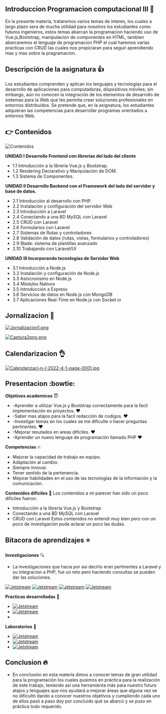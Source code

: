 ## Introduccion Programacion computacional III 👋

En la presente materia, trataremos varios temas de interes, los cuales a largo plazo
sera de mucha utilidad para nosotros los estudiantes como futuros ingenieros, estos
temas abarcan la programacion haciendo uso de Vue.js,Bootstrap, manipulacion de componentes en HTML,
tambien abarcaremos el lenguaje de programacion PHP el cual haremos varias practicas con CRUD las cuales
nos propiciaran para seguir aprendiendo mas y mas sobre la pragramacion.

## Descripción de la asignatura :+1:

Los estudiantes comprenden y aplican los lenguajes y 
tecnologías para el desarrollo de aplicaciones para 
computadoras,  dispositivos  móviles;  sin  embargo,  aún  no 
conocen  la  integración  de  los  elementos  de  desarrollo  de 
sistemas para la Web que les permita crear soluciones 
profesionales en entornos distribuidos. Se pretende que, en la 
asignatura,  los  estudiantes  adquieran  las  competencias  para 
desarrollar programas orientados a entornos Web.

## :point_right: Contenidos 

![Contenidos](https://img.shields.io/badge/Unidades-Contenidos-blue)

**UNIDAD I Desarrollo Frontend con librerías del lado del cliente**
* 1.1 Introducción a la librería Vue.js y Bootstrap.
* 1.2 Rendering Declarativo y Manipulación de DOM.
* 1.3 Sistema de Componentes.

**UNIDAD II Desarrollo Backend con el Framework del lado del 
servidor y base de datos.**
* 2.1 Introducción al desarrollo con PHP.
* 2.2 Instalación y configuración del servidor Web
* 2.3 Introducción a Laravel 
* 2.4 Conectando a una BD MySQL con Laravel 
* 2.5 CRUD con Laravel 
* 2.6 Formularios con Laravel 
* 2.7 Sistemas de Rutas y controladores
* 2.8 Validación de datos (rutas, vistas, formularios y 
controladores)
* 2.9 Blade: sistema de plantillas avanzado
* 2.10 Trabajando con Laravel/UI

**UNIDAD III Incorporando tecnologías de Servidor Web**
* 3.1 Introducción a Node.js
* 3.2 Instalación y configuración de Node.js
* 3.3 Asincronismo en Node.js
* 3.4 Módulos Nativos
* 3.5 Introducción a Express
* 3.6 Servicios de datos en Node.js con MongoDB
* 3.7 Aplicaciones Real-Time en Node.js con Socket.io

## Jornalizacion :raised_hands:

[![Jornalizacion1.png](https://i.postimg.cc/J7xrpRG2/Jornalizacion1.png)](https://postimg.cc/3WyQR5jX)


[![Captura2png.png](https://i.postimg.cc/ZY8xMYcz/Captura2png.png)](https://postimg.cc/w3BNtpZw)

## Calendarizacion :ok_hand:
[![Calendarizaci-n-I-2022-4-1-page-0001.jpg](https://i.postimg.cc/j5DKDTd8/Calendarizaci-n-I-2022-4-1-page-0001.jpg)](https://postimg.cc/tZG8cL6P)

## Presentacion :bowtie:
**Objetivos academicos** :innocent:
* -Aprender a utilizar Vue.js y Bootstrap correctamente para la facil implementación en proyectos. :heart:
* -Saber mas atajos para la facil redacción de codigos. :heart:
* -Investigar temas en los cuales se me dificulte o hacer preguntas pertinentes. :heart:
* -Mejorar resutados en areas dificiles. :heart:
* -Aprender un nuevo lenguaje de programación llamado PHP :heart:

**Competencias** :fire:
* Mejorar la capacidad de trabajo en equipo.
* Adaptación al cambio.
* Siempre innovar.
* Tener sentido de la pertenencia.
* Mejorar habilidades en el uso de las tecnologías de la información y la comunicación.

**Contenidos dificiles** :anger:
Los contenidos a mi parecer han sido un poco dificiles fueron:
* Introducción a la librería Vue.js y Bootstrap
* Conectando a una BD MySQL con Laravel 
* CRUD con Laravel 
Estos contenidos no entendi muy bien pero con un poco de investigación pude aclarar un poco las dudas.

## Bitacora de aprendizajes :star:

**Investigaciones** :mag:
* La investigaciones que hacia por asi decirlo eran pertinentes a 
Laravel y su integracion a PHP, fue un reto pero haciendo consultas
se pueden dar las soluciones.

[![Jetstream](https://img.shields.io/badge/1-Jetstream%20Laravel-brightgreen)](https://www.youtube.com/watch?v=TnPGlmjx-_c)
[![Jetstream](https://img.shields.io/badge/2-Laravel%20y%20PHP-red)](https://laravel.com/)
[![Jetstream](https://img.shields.io/badge/3-Vue.js-orange)](https://vuejs.org/)
[![Jetstream](https://img.shields.io/badge/4---nodesjs-brightgreen)](https://openwebinars.net/blog/que-es-nodejs/)

**Practicas desarrolladas** :school_satchel:
* [![Jetstream](https://img.shields.io/badge/1-Practicas-lightgrey)](https://github.com/NelsonBlanco687/Practicas_computo_ll.git)
* [![Jetstream](https://img.shields.io/badge/2-practicas-brightgreen)](https://github.com/NelsonBlanco687/Practicas-computo-3.git)
* 
**Laboratorios** :page_with_curl:
* [![Jetstream](https://img.shields.io/badge/1-CrudProject-blue)](https://github.com/galle997/CrudProject.git)
* [![Jetstream](https://img.shields.io/badge/2-LaravelLivewireAlumnos-brightgreen)](https://github.com/galle997/LaravelLivewireAlumnos.git)
* [![Jetstream](https://img.shields.io/badge/3-Nodesjs%2CMongo-orange)](https://github.com/William-2003/CRUDlogin_MONGO)
## Conclusion :fire:
* En conclusión en esta materia dimos a conocer temas de gran utilidad para la programación los cuales pusimos en práctica para la realización de este trabajo, teniendo así una herramienta más para nuestro futuro atajos y lenguajes que nos ayudará a mejorar áreas que alguna vez se no dificultó dando a conocer nuestros objetivos y cumpliendo cada uno de ellos pasó a paso doy por concluido qué se abarcó y se puso en práctica todo requerido.






